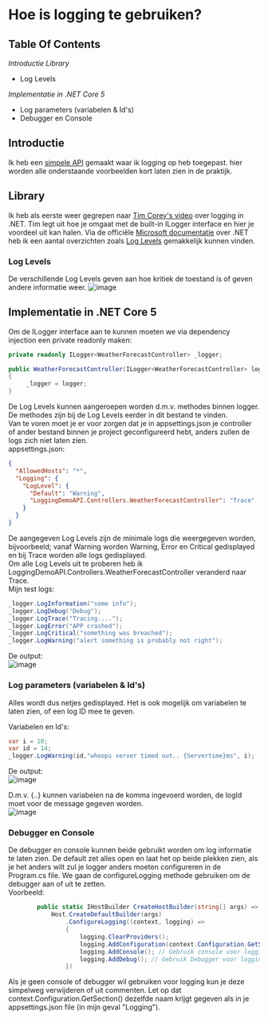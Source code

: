 # Hoe is logging te gebruiken?

## Table Of Contents
*Introductie*
*Library*  
- Log Levels

*Implementatie in .NET Core 5*  
- Log parameters (variabelen & Id's)  
- Debugger en Console 

## Introductie
Ik heb een [simpele API](https://github.com/BrucevandeVen/Logging/tree/main/LoggingDemoAPI/LoggingDemoAPI) gemaakt waar ik logging op heb toegepast. hier worden alle onderstaande voorbeelden kort laten zien in de praktijk.

## Library
Ik heb als eerste weer gegrepen naar [Tim Corey's video](https://www.youtube.com/watch?v=_iryZxv8Rxw&ab_channel=IAmTimCorey) over logging in .NET. Tim legt uit hoe je omgaat met de built-in ILogger interface en hier je voordeel uit kan halen. Via de officiële [Microsoft documentatie](https://docs.microsoft.com/en-us/dotnet/core/extensions/logging?tabs=command-line) over .NET heb ik een aantal overzichten zoals [Log Levels](https://docs.microsoft.com/en-us/dotnet/core/extensions/logging?tabs=command-line#log-level) gemakkelijk kunnen vinden.  
### Log Levels
De verschillende Log Levels geven aan hoe kritiek de toestand is of geven andere informatie weer.
![image](https://user-images.githubusercontent.com/58031089/120306557-42870e00-c2d2-11eb-8c45-487d23c1616e.png)  

## Implementatie in .NET Core 5
Om de ILogger interface aan te kunnen moeten we via dependency injection een private readonly maken:
```csharp
private readonly ILogger<WeatherForecastController> _logger;

public WeatherForecastController(ILogger<WeatherForecastController> logger)
{
     _logger = logger;
}
```  
De Log Levels kunnen aangeroepen worden d.m.v. methodes binnen logger. De methodes zijn bij de Log Levels eerder in dit bestand te vinden.  
Van te voren moet je er voor zorgen dat je in appsettings.json je controller of ander bestand binnen je project geconfigureerd hebt, anders zullen de logs zich niet laten zien.  
appsettings.json:  
```json
{
  "AllowedHosts": "*",
  "Logging": {
    "LogLevel": {
      "Default": "Warning",
      "LoggingDemoAPI.Controllers.WeatherForecastController": "Trace"
    }
  }
}
```  
De aangegeven Log Levels zijn de minimale logs die weergegeven worden, bijvoorbeeld; vanaf Warning worden Warning, Error en Critical gedisplayed en bij Trace worden alle logs gedisplayed.  
Om alle Log Levels uit te proberen heb ik LoggingDemoAPI.Controllers.WeatherForecastController veranderd naar Trace.  
Mijn test logs:  
```csharp
_logger.LogInformation("some info");
_logger.LogDebug("Debug");
_logger.LogTrace("Tracing....");
_logger.LogError("APP crashed");
_logger.LogCritical("something was breached");
_logger.LogWarning("alert something is probably not right");
```

De output:  
![image](https://user-images.githubusercontent.com/58031089/120362837-cf9a8900-c30b-11eb-8fe1-16a566e707cb.png)  

### Log parameters (variabelen & Id's)  
Alles wordt dus netjes gedisplayed. Het is ook mogelijk om variabelen te laten zien, of een log ID mee te geven.

Variabelen en Id's:  
```csharp
var i = 10;
var id = 14;
_logger.LogWarning(id,"whoops server timed out.. {Servertime}ms", i);
```  

De output:  
![image](https://user-images.githubusercontent.com/58031089/120365297-8c8de500-c30e-11eb-81d1-4b1381129221.png)  

D.m.v. {..} kunnen variabelen na de komma ingevoerd worden, de logId moet voor de message gegeven worden.  
![image](https://user-images.githubusercontent.com/58031089/120365190-6b2cf900-c30e-11eb-8df3-54c9cd9d8e49.png)  

### Debugger en Console  
De debugger en console kunnen beide gebruikt worden om log informatie te laten zien. De default zet alles open en laat het op beide plekken zien, als je het anders wilt zul je logger anders moeten configureren in de Program.cs file. We gaan de configureLogging methode gebruiken om de debugger aan of uit te zetten.  
Voorbeeld:  
```csharp
        public static IHostBuilder CreateHostBuilder(string[] args) =>
            Host.CreateDefaultBuilder(args)
                .ConfigureLogging((context, logging) =>
                {
                    logging.ClearProviders();
                    logging.AddConfiguration(context.Configuration.GetSection("Logging"));
                    logging.AddConsole(); // Gebruik console voor logging
                    logging.AddDebug(); // Gebruik Debugger voor logging
                })
```  
Als je geen console of debugger wil gebruiken voor logging kun je deze simpelweg verwijderen of uit commenten. Let op dat context.Configuration.GetSection() dezelfde naam krijgt gegeven als in je appsettings.json file (in mijn geval "Logging").
